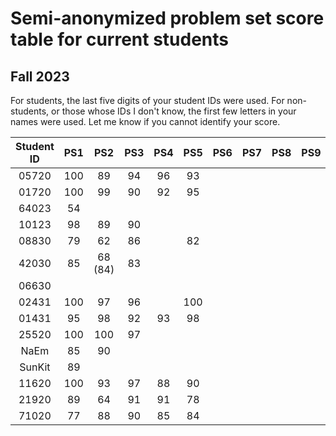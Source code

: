 # Semi-anonymized problem set score table for current students
## Fall 2023
For students, the last five digits of your student IDs were used. For non-students, or those whose IDs I don't know, the first few letters in your names were used. Let me know if you cannot identify your score.

| Student ID  | PS1 | PS2 | PS3 | PS4 | PS5 | PS6 | PS7 | PS8 | PS9 | PS10 |
| :---: | :---: | :---: | :---: | :---: | :---: | :---: | :---: | :---: | :---: | :---: |
| 05720  | 100  | 89 |  94 |  96 |  93 |   |   |   |   |   |
| 01720  | 100  | 99 |  90  |  92 |  95 |   |   |   |   |   |
| 64023  | 54  |    |   |   |    |   |   |   |   |   |
| 10123  | 98  | 89 |  90 |   |   |   |   |   |   |   |
| 08830  | 79  |  62 |  86  |   |  82 |   |   |   |   |   |
| 42030  | 85  | 68 (84)  |  83  |   |   |   |   |   |   |   |
| 06630  |   |   |   |   |   |   |   |   |   |   |
| 02431  | 100  | 97  | 96  |   |  100 |   |   |   |   |   |
| 01431  | 95  |  98 |  92  |  93 |  98 |   |   |   |   |   |
| 25520  | 100  |  100 |  97  |   |    |   |   |   |   |   |
| NaEm  | 85  | 90  |   |   |   |   |   |   |   |   |
| SunKit  | 89  |   |   |   |   |   |   |   |   |   |
| 11620  | 100  |  93 |  97  |  88 |  90 |   |   |   |   |   |
| 21920  | 89  |  64 |  91  |  91 |  78 |   |   |   |   |   |
| 71020  | 77  | 88  |  90  |  85 |  84 |   |   |   |   |   |
